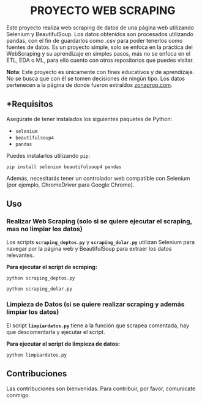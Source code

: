 # <h1 align=center> **PROYECTO WEB SCRAPING** </h1>

Este proyecto realiza web scraping de datos de una página web utilizando Selenium y BeautifulSoup. Los datos obtenidos son procesados utilizando pandas, con el fin de guardarlos como .csv para poder tenerlos como fuentes de datos.
Es un proyecto simple, solo se enfoca en la práctica del WebScraping y su aprendizaje en simples pasos, más no se enfoca en el ETL, EDA o ML, para ello cuento con otros repositorios que puedes visitar.

**Nota**: Este proyecto es únicamente con fines educativos y de aprendizaje. No se busca que con él se tomen decisiones de ningún tipo. Los datos pertenecen a la página de donde fueron extraídos [zonaprop.com](https://www.zonaprop.com.ar/).

## ***Requisitos**

Asegúrate de tener instalados los siguientes paquetes de Python:

- `selenium`
- `beautifulsoup4`
- `pandas`

Puedes instalarlos utilizando `pip`:

`pip install selenium beautifulsoup4 pandas`

Además, necesitarás tener un controlador web compatible con Selenium (por ejemplo, ChromeDriver para Google Chrome).

## **Uso**
### **Realizar Web Scraping (solo si se quiere ejecutar el scraping, mas no limpiar los datos)**
Los scripts **`scraping_deptos.py`** y **`scraping_dolar.py`** utilizan Selenium para navegar por la página web y BeautifulSoup para extraer los datos relevantes.

**Para ejecutar el script de scraping:**

`python scraping_deptos.py`

`python scraping_dolar.py`

### **Limpieza de Datos (si se quiere realizar scraping y además limpiar los datos)**
El script **`limpiardatos.py`** tiene a la función que scrapea comentada, hay que descomentarla y ejecutar el script.

**Para ejecutar el script de limpieza de datos:**

`python limpiardatos.py`

## **Contribuciones**
Las contribuciones son bienvenidas. Para contribuir, por favor, comunicate conmigo.
